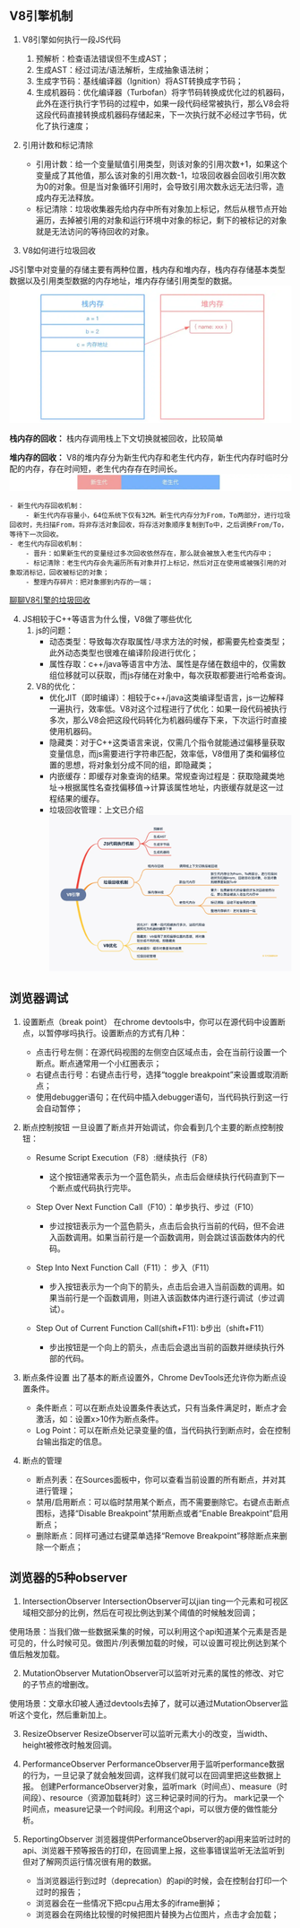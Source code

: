 ## V8引擎机制
1. V8引擎如何执行一段JS代码
    1. 预解析：检查语法错误但不生成AST；
    2. 生成AST：经过词法/语法解析，生成抽象语法树；
    3. 生成字节码：基线编译器（Ignition）将AST转换成字节码；
    4. 生成机器码：优化编译器（Turbofan）将字节码转换成优化过的机器码，此外在逐行执行字节码的过程中，如果一段代码经常被执行，那么V8会将这段代码直接转换成机器码存储起来，下一次执行就不必经过字节码，优化了执行速度；

2. 引用计数和标记清除

    - 引用计数：给一个变量赋值引用类型，则该对象的引用次数+1，如果这个变量成了其他值，那么该对象的引用次数-1，垃圾回收器会回收引用次数为0的对象。但是当对象循环引用时，会导致引用次数永远无法归零，造成内存无法释放。
    - 标记清除：垃圾收集器先给内存中所有对象加上标记，然后从根节点开始遍历，去掉被引用的对象和运行环境中对象的标记，剩下的被标记的对象就是无法访问的等待回收的对象。

3. V8如何进行垃圾回收

JS引擎中对变量的存储主要有两种位置，栈内存和堆内存，栈内存存储基本类型数据以及引用类型数据的内存地址，堆内存存储引用类型的数据。
![alt text](./images/image.png)

**栈内存的回收：**
栈内存调用栈上下文切换就被回收，比较简单

**堆内存的回收：**
V8的堆内存分为新生代内存和老生代内存，新生代内存时临时分配的内存，存在时间短，老生代内存存在时间长。
![alt text](./images/image-1.png)

    - 新生代内存回收机制：
        - 新生代内存容量小，64位系统下仅有32M。新生代内存分为From，To两部分，进行垃圾回收时，先扫描From，将非存活对象回收，将存活对象顺序复制到To中，之后调换From/To，等待下一次回收。
    - 老生代内存回收机制：
        - 晋升：如果新生代的变量经过多次回收依然存在，那么就会被放入老生代内存中；
        - 标记清除：老生代内存会先遍历所有对象并打上标记，然后对正在使用或被强引用的对象取消标记，回收被标记的对象；
        - 整理内存碎片：把对象挪到内存的一端；

[聊聊V8引擎的垃圾回收](https://juejin.cn/post/6844903591510016007#heading-10)

4. JS相较于C++等语言为什么慢，V8做了哪些优化
    1. js的问题：
        - 动态类型：导致每次存取属性/寻求方法的时候，都需要先检查类型；此外动态类型也很难在编译阶段进行优化；
        - 属性存取：c++/java等语言中方法、属性是存储在数组中的，仅需数组位移就可以获取，而js存储在对象中，每次获取都要进行哈希查询。
    2. V8的优化：
        - 优化JIT（即时编译）：相较于c++/java这类编译型语言，js一边解释一遍执行，效率低。V8对这个过程进行了优化：如果一段代码被执行多次，那么V8会把这段代码转化为机器码缓存下来，下次运行时直接使用机器码。
        - 隐藏类：对于C++这类语言来说，仅需几个指令就能通过偏移量获取变量信息，而js需要进行字符串匹配，效率低，V8借用了类和偏移位置的思想，将对象划分成不同的组，即隐藏类；
        - 内嵌缓存：即缓存对象查询的结果。常规查询过程是：获取隐藏类地址->根据属性名查找偏移值->计算该属性地址，内嵌缓存就是这一过程结果的缓存。
        - 垃圾回收管理：上文已介绍
![alt text](./images/image-2.png)

## 浏览器调试

1. 设置断点（break point）
在chrome devtools中，你可以在源代码中设置断点，以暂停嗲吗执行。设置断点的方式有几种：
    - 点击行号左侧：在源代码视图的左侧空白区域点击，会在当前行设置一个断点。断点通常用一个小红圈表示；
    - 右键点击行号：右键点击行号，选择“toggle breakpoint”来设置或取消断点；
    - 使用debugger语句；在代码中插入debugger语句，当代码执行到这一行会自动暂停；
2. 断点控制按钮
一旦设置了断点并开始调试，你会看到几个主要的断点控制按钮：
    - Resume Script Execution（F8）:继续执行（F8）
        - 这个按钮通常表示为一个蓝色箭头，点击后会继续执行代码直到下一个断点或代码执行完毕。
    - Step Over Next Function Call（F10）：单步执行、步过（F10）
        - 步过按钮表示为一个蓝色箭头，点击后会执行当前的代码，但不会进入函数调用。如果当前行是一个函数调用，则会跳过该函数体内的代码。

    - Step Into Next Function Call（F11）： 步入（F11）
        - 步入按钮表示为一个向下的箭头，点击后会进入当前函数的调用。如果当前行是一个函数调用，则进入该函数体内进行逐行调试（步过调试）。
    - Step Out of Current Function Call(shift+F11): b步出（shift+F11）
        - 步出按钮是一个向上的箭头，点击后会退出当前的函数并继续执行外部的代码。

3. 断点条件设置
出了基本的断点设置外，Chrome DevTools还允许你为断点设置条件。
    - 条件断点：可以在断点处设置条件表达式，只有当条件满足时，断点才会激活，如：设置x>10作为断点条件。
    - Log Point：可以在断点处记录变量的值，当代码执行到断点时，会在控制台输出指定的信息。

4. 断点的管理

    - 断点列表：在Sources面板中，你可以查看当前设置的所有断点，并对其进行管理；
    - 禁用/启用断点：可以临时禁用某个断点，而不需要删除它。右键点击断点图标，选择“Disable Breakpoint”禁用断点或者“Enable Breakpoint”启用断点；
    - 删除断点：同样可通过右键菜单选择“Remove Breakpoint”移除断点来删除一个断点；

## 浏览器的5种observer
1. IntersectionObserver
IntersectionObserver可以jian ting一个元素和可视区域相交部分的比例，然后在可视比例达到某个阈值的时候触发回调；

使用场景：当我们做一些数据采集的时候，可以利用这个api知道某个元素是否是可见的，什么时候可见。做图片/列表懒加载的时候，可以设置可视比例达到某个值后触发加载。

2. MutationObserver
MutationObserver可以监听对元素的属性的修改、对它的子节点的增删改。

使用场景：文章水印被人通过devtools去掉了，就可以通过MutationObserver监听这个变化，然后重新加上。

3. ResizeObserver
ResizeObserver可以监听元素大小的改变，当width、height被修改时触发回调。

4. PerformanceObserver
PerformanceObserver用于监听performance数据的行为，一旦记录了就会触发回调，这样我们就可以在回调里把这些数据上报。
创建PerformanceObserver对象，监听mark（时间点）、measure（时间段）、resource（资源加载耗时）这三种记录时间的行为。
mark记录一个时间点，measure记录一个时间段。利用这个api，可以很方便的做性能分析。

5. ReportingObserver
浏览器提供PerformanceObserver的api用来监听过时的api、浏览器干预等报告的打印，在回调里上报，这些事错误监听无法监听到但对了解网页运行情况很有用的数据。
    - 当浏览器运行到过时（deprecation）的api的时候，会在控制台打印一个过时的报告；
    - 浏览器会在一些情况下把cpu占用太多的iframe删掉；
    - 浏览器会在网络比较慢的时候把图片替换为占位图片，点击才会加载；










